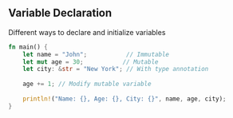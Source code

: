 ## Variable Declaration
Different ways to declare and initialize variables
```rust
fn main() {
    let name = "John";           // Immutable
    let mut age = 30;           // Mutable
    let city: &str = "New York"; // With type annotation
    
    age += 1; // Modify mutable variable
    
    println!("Name: {}, Age: {}, City: {}", name, age, city);
}
```